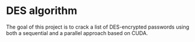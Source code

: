 # DES algorithm
The goal of this project is to crack a list of DES-encrypted passwords using both a sequential and a parallel approach based on CUDA.
